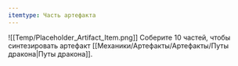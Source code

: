 ```yaml
---
itemtype: Часть артефакта
---
```

![[Temp/Placeholder_Artifact_Item.png]]
Соберите 10 частей, чтобы синтезировать артефакт [[Механики/Артефакты/Артефакты/Путы дракона|Путы дракона]].
